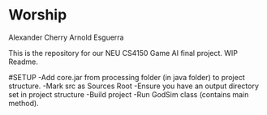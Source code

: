 # Worship

Alexander Cherry
Arnold Esguerra

This is the repository for our NEU CS4150 Game AI final project.
WIP Readme.

#SETUP
-Add core.jar from processing folder (in java folder) to project structure.
-Mark src as Sources Root
-Ensure you have an output directory set in project structure
-Build project
-Run GodSim class (contains main method).
